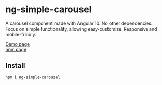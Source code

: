 # ng-simple-carousel

A carousel component made with Angular 10. No other dependencies.
Focus on simple functionality, allowing easy-customize.
Responsive and mobile-frindly.

[Demo page](https://ng-simple-carousel.netlify.app/)  
[npm page](https://www.npmjs.com/package/ng-simple-carousel)

## Install
```
npm i ng-simple-carousel
```
